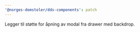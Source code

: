 ```yaml
---
'@norges-domstoler/dds-components': patch
---
```


Legger til støtte for åpning av modal fra drawer med backdrop.
